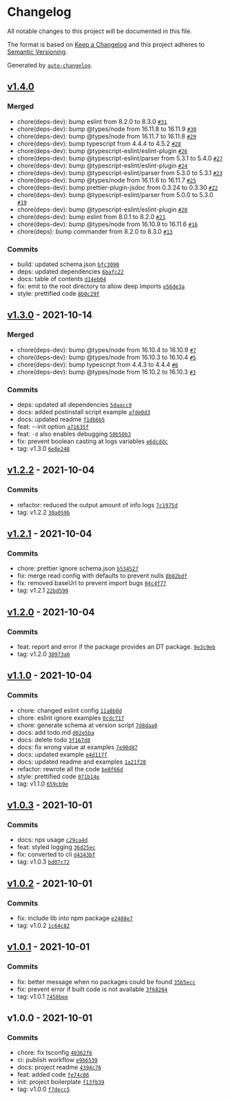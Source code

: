 # Changelog

All notable changes to this project will be documented in this file.

The format is based on [Keep a Changelog](https://keepachangelog.com/en/1.0.0/)
and this project adheres to [Semantic Versioning](https://semver.org/spec/v2.0.0.html).

Generated by [`auto-changelog`](https://github.com/CookPete/auto-changelog).

## [v1.4.0](https://github.com/arthurfiorette/declarator/compare/v1.3.0...v1.4.0)

### Merged

- chore(deps-dev): bump eslint from 8.2.0 to 8.3.0 [`#31`](https://github.com/arthurfiorette/declarator/pull/31)
- chore(deps-dev): bump @types/node from 16.11.8 to 16.11.9 [`#30`](https://github.com/arthurfiorette/declarator/pull/30)
- chore(deps-dev): bump @types/node from 16.11.7 to 16.11.8 [`#29`](https://github.com/arthurfiorette/declarator/pull/29)
- chore(deps-dev): bump typescript from 4.4.4 to 4.5.2 [`#28`](https://github.com/arthurfiorette/declarator/pull/28)
- chore(deps-dev): bump @typescript-eslint/eslint-plugin [`#26`](https://github.com/arthurfiorette/declarator/pull/26)
- chore(deps-dev): bump @typescript-eslint/parser from 5.3.1 to 5.4.0 [`#27`](https://github.com/arthurfiorette/declarator/pull/27)
- chore(deps-dev): bump @typescript-eslint/eslint-plugin [`#24`](https://github.com/arthurfiorette/declarator/pull/24)
- chore(deps-dev): bump @typescript-eslint/parser from 5.3.0 to 5.3.1 [`#23`](https://github.com/arthurfiorette/declarator/pull/23)
- chore(deps-dev): bump @types/node from 16.11.6 to 16.11.7 [`#25`](https://github.com/arthurfiorette/declarator/pull/25)
- chore(deps-dev): bump prettier-plugin-jsdoc from 0.3.24 to 0.3.30 [`#22`](https://github.com/arthurfiorette/declarator/pull/22)
- chore(deps-dev): bump @typescript-eslint/parser from 5.0.0 to 5.3.0 [`#19`](https://github.com/arthurfiorette/declarator/pull/19)
- chore(deps-dev): bump @typescript-eslint/eslint-plugin [`#20`](https://github.com/arthurfiorette/declarator/pull/20)
- chore(deps-dev): bump eslint from 8.0.1 to 8.2.0 [`#21`](https://github.com/arthurfiorette/declarator/pull/21)
- chore(deps-dev): bump @types/node from 16.10.9 to 16.11.6 [`#16`](https://github.com/arthurfiorette/declarator/pull/16)
- chore(deps): bump commander from 8.2.0 to 8.3.0 [`#13`](https://github.com/arthurfiorette/declarator/pull/13)

### Commits

- build: updated schema.json [`bfc3090`](https://github.com/arthurfiorette/declarator/commit/bfc30908c6405b1bfae307bf12f008fb91538938)
- deps: updated dependencies [`6bafc22`](https://github.com/arthurfiorette/declarator/commit/6bafc229006106865d374192441f93ee8bb4d2df)
- docs: table of contents [`d14eb04`](https://github.com/arthurfiorette/declarator/commit/d14eb04649ff8de72afdceb551125f637ca8b350)
- fix: emit to the root directory to allow deep imports [`e56de3a`](https://github.com/arthurfiorette/declarator/commit/e56de3a52b2d408c7909ede6331457f002328259)
- style: prettified code [`8b0c29f`](https://github.com/arthurfiorette/declarator/commit/8b0c29fc1bb32d927a7411eeb5997bdd59cbc6bd)

## [v1.3.0](https://github.com/arthurfiorette/declarator/compare/v1.2.2...v1.3.0) - 2021-10-14

### Merged

- chore(deps-dev): bump @types/node from 16.10.4 to 16.10.9 [`#7`](https://github.com/arthurfiorette/declarator/pull/7)
- chore(deps-dev): bump @types/node from 16.10.3 to 16.10.4 [`#5`](https://github.com/arthurfiorette/declarator/pull/5)
- chore(deps-dev): bump typescript from 4.4.3 to 4.4.4 [`#6`](https://github.com/arthurfiorette/declarator/pull/6)
- chore(deps-dev): bump @types/node from 16.10.2 to 16.10.3 [`#3`](https://github.com/arthurfiorette/declarator/pull/3)

### Commits

- deps: updated all dependencies [`5daacc9`](https://github.com/arthurfiorette/declarator/commit/5daacc9ab214e769c7c9f8f9a15c169bbb6919a6)
- docs: added postinstall script example [`afde0d3`](https://github.com/arthurfiorette/declarator/commit/afde0d3cfb89384b69903eda822161e6365c21e9)
- docs: updated readme [`f1db6b5`](https://github.com/arthurfiorette/declarator/commit/f1db6b5b8fe2e9c1bd80ecbfecddb47fea1ad88c)
- feat: --init option [`a71635f`](https://github.com/arthurfiorette/declarator/commit/a71635ffee167e00c8f60acb41b4b670af9387e7)
- feat: `-d` also enables debugging [`50b50b3`](https://github.com/arthurfiorette/declarator/commit/50b50b327f17b7af6d9732b9bd45a15882e5a967)
- fix: prevent boolean casting at logs variables [`e6dcddc`](https://github.com/arthurfiorette/declarator/commit/e6dcddcdb40a6ef54e616f66a82021dceeb03148)
- tag: v1.3.0 [`6e8e248`](https://github.com/arthurfiorette/declarator/commit/6e8e24857b8b8a794ddeb8cd325d31bbf5b91f09)

## [v1.2.2](https://github.com/arthurfiorette/declarator/compare/v1.2.1...v1.2.2) - 2021-10-04

### Commits

- refactor: reduced the output amount of info logs [`7c1975d`](https://github.com/arthurfiorette/declarator/commit/7c1975dae33c60d8f5d2575537acd383d692caba)
- tag: v1.2.2 [`30a059b`](https://github.com/arthurfiorette/declarator/commit/30a059b51f4eee4ec1e05c4bbb92557708802ded)

## [v1.2.1](https://github.com/arthurfiorette/declarator/compare/v1.2.0...v1.2.1) - 2021-10-04

### Commits

- chore: prettier ignore schema.json [`b534527`](https://github.com/arthurfiorette/declarator/commit/b53452748f1949510ef650867e43f046217aa798)
- fix: merge read config with defaults to prevent nulls [`8b02bdf`](https://github.com/arthurfiorette/declarator/commit/8b02bdf77e8125bcd3cc680db4539dba3894cfd1)
- fix: removed baseUrl to prevent import bugs [`04c4f77`](https://github.com/arthurfiorette/declarator/commit/04c4f772b0da788ed66c8c182cb748dea910ea59)
- tag: v1.2.1 [`22bd590`](https://github.com/arthurfiorette/declarator/commit/22bd59046e1b6731eafe1b6f74371908e7358933)

## [v1.2.0](https://github.com/arthurfiorette/declarator/compare/v1.1.0...v1.2.0) - 2021-10-04

### Commits

- feat: report and error if the package provides an DT package. [`9e3c9eb`](https://github.com/arthurfiorette/declarator/commit/9e3c9eb72d92997d2858e5cabf95006380d2dd0f)
- tag: v1.2.0 [`38973a6`](https://github.com/arthurfiorette/declarator/commit/38973a6efb1305432c70cc616b4ce0fbaf6bb526)

## [v1.1.0](https://github.com/arthurfiorette/declarator/compare/v1.0.3...v1.1.0) - 2021-10-04

### Commits

- chore: changed eslint config [`11a8b0d`](https://github.com/arthurfiorette/declarator/commit/11a8b0dfc24e7e1a78b8bda2f85abe1ff4404eb5)
- chore: eslint ignore examples [`0cdc717`](https://github.com/arthurfiorette/declarator/commit/0cdc717fcab6de8be32619535d3900ceeda7087b)
- chore: generate schema at version script [`7d8daa0`](https://github.com/arthurfiorette/declarator/commit/7d8daa0bed05b6d679c744110d52c61c0b30deeb)
- docs: add todo.md [`d02e5ba`](https://github.com/arthurfiorette/declarator/commit/d02e5ba47bbf7fe0dc0e3b1cc6f194cce0849ef8)
- docs: delete todo [`3f167d8`](https://github.com/arthurfiorette/declarator/commit/3f167d8ac2b00918be6e90c26144c2c4de378842)
- docs: fix wrong value at examples [`7e90d87`](https://github.com/arthurfiorette/declarator/commit/7e90d8727b6aaeb6dddabb9948d5d110d67d15fe)
- docs: updated example [`e4d117f`](https://github.com/arthurfiorette/declarator/commit/e4d117ff906b88f3c29bfe325016c09f23d7dfc9)
- docs: updated readme and examples [`1a21f28`](https://github.com/arthurfiorette/declarator/commit/1a21f287d4021544a6b30ff09a07685b0ee31c00)
- refactor: rewrote all the code [`be8f66d`](https://github.com/arthurfiorette/declarator/commit/be8f66db99657b83c6e2fa8fe5d7dcbf25337441)
- style: prettified code [`071b14e`](https://github.com/arthurfiorette/declarator/commit/071b14eb460b194586195a2a5f024d0f5921bde1)
- tag: v1.1.0 [`659cb9e`](https://github.com/arthurfiorette/declarator/commit/659cb9ecbb80c1a4edab5da8e7976d18b5066b73)

## [v1.0.3](https://github.com/arthurfiorette/declarator/compare/v1.0.2...v1.0.3) - 2021-10-01

### Commits

- docs: npx usage [`c29ca4d`](https://github.com/arthurfiorette/declarator/commit/c29ca4d912fcefb530df6bb37a75f396a416f4d7)
- feat: styled logging [`36d25ec`](https://github.com/arthurfiorette/declarator/commit/36d25ecfc57b407d4d6d5e2f945549b4e8125bff)
- fix: converted to cli [`d4343bf`](https://github.com/arthurfiorette/declarator/commit/d4343bf103141332d58a11f2ecc29b6da67ee8aa)
- tag: v1.0.3 [`bd07c72`](https://github.com/arthurfiorette/declarator/commit/bd07c7278a1a6124ff96d37f185d012087755dea)

## [v1.0.2](https://github.com/arthurfiorette/declarator/compare/v1.0.1...v1.0.2) - 2021-10-01

### Commits

- fix: include lib into npm package [`e2488e7`](https://github.com/arthurfiorette/declarator/commit/e2488e72d359bbf579858b541f793a9eb24cb0a7)
- tag: v1.0.2 [`1c64c82`](https://github.com/arthurfiorette/declarator/commit/1c64c8282756835bf4ccd93dda060ebe3d9ed5d7)

## [v1.0.1](https://github.com/arthurfiorette/declarator/compare/v1.0.0...v1.0.1) - 2021-10-01

### Commits

- fix: better message when no packages could be found [`35b5ecc`](https://github.com/arthurfiorette/declarator/commit/35b5ecc688a4656eb80e502e750dd9096ecb5933)
- fix: prevent error if built code is not available [`3f68204`](https://github.com/arthurfiorette/declarator/commit/3f682044c569e9517cd6247709399d9fc7f3a6bf)
- tag: v1.0.1 [`7450bee`](https://github.com/arthurfiorette/declarator/commit/7450beec7a65d7ca156ec0bc94d415a806fdbe55)

## v1.0.0 - 2021-10-01

### Commits

- chore: fix tsconfig [`40362f6`](https://github.com/arthurfiorette/declarator/commit/40362f6261f79c98fcf3c19b86a3bec79f707cd4)
- ci: publish workflow [`e9b6539`](https://github.com/arthurfiorette/declarator/commit/e9b6539cb07a3c72184b6bd47d306226e1dad866)
- docs: project readme [`4394c76`](https://github.com/arthurfiorette/declarator/commit/4394c762efb153f4a752d84ba037fdab657ef7ae)
- feat: added code [`fe74c06`](https://github.com/arthurfiorette/declarator/commit/fe74c06d3aafc030382a7309bcfa0fed545df455)
- init: project boilerplate [`f13fb39`](https://github.com/arthurfiorette/declarator/commit/f13fb39b5d98dd6540e0c493aecf3e62aa041976)
- tag: v1.0.0 [`f7decc5`](https://github.com/arthurfiorette/declarator/commit/f7decc5a1ef0f3b503b6f9ca0d6f13f024a880a9)
